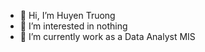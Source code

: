 - 👋 Hi, I’m Huyen Truong
- 👀 I’m interested in nothing
- 🌱 I’m currently work as a Data Analyst MIS


